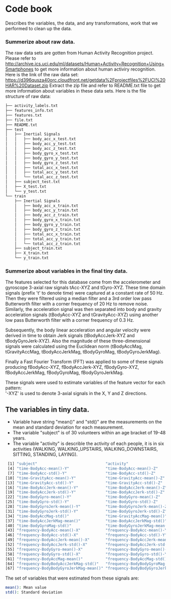 # Code book
Describes the variables, the data, and any transformations, work that we performed to clean up the data.
### Summerize about raw data.
The raw data sets are gotten from Human Activity Recognition project. Please refer to http://archive.ics.uci.edu/ml/datasets/Human+Activity+Recognition+Using+Smartphones to get more information about human activiry recognition. Here is the link of the raw data set: https://d396qusza40orc.cloudfront.net/getdata%2Fprojectfiles%2FUCI%20HAR%20Dataset.zip
Extract the zip file and refer to README.txt file to get more information about variables in these data sets.
Here is the file structure of raw data:
```sh
├── activity_labels.txt 
├── features_info.txt
├── features.txt
├── file.txt
├── README.txt
├── test
│   ├── Inertial Signals
│   │   ├── body_acc_x_test.txt
│   │   ├── body_acc_y_test.txt
│   │   ├── body_acc_z_test.txt
│   │   ├── body_gyro_x_test.txt
│   │   ├── body_gyro_y_test.txt
│   │   ├── body_gyro_z_test.txt
│   │   ├── total_acc_x_test.txt
│   │   ├── total_acc_y_test.txt
│   │   └── total_acc_z_test.txt
│   ├── subject_test.txt
│   ├── X_test.txt
│   └── y_test.txt
└── train
    ├── Inertial Signals
    │   ├── body_acc_x_train.txt
    │   ├── body_acc_y_train.txt
    │   ├── body_acc_z_train.txt
    │   ├── body_gyro_x_train.txt
    │   ├── body_gyro_y_train.txt
    │   ├── body_gyro_z_train.txt
    │   ├── total_acc_x_train.txt
    │   ├── total_acc_y_train.txt
    │   └── total_acc_z_train.txt
    ├── subject_train.txt
    ├── X_train.txt
    └── y_train.txt
```
### Summerize about variables in the final tiny data.
The features selected for this database come from the accelerometer and gyroscope 3-axial raw signals tAcc-XYZ and tGyro-XYZ. These time domain signals (prefix 't' to denote time) were captured at a constant rate of 50 Hz. Then they were filtered using a median filter and a 3rd order low pass Butterworth filter with a corner frequency of 20 Hz to remove noise. Similarly, the acceleration signal was then separated into body and gravity acceleration signals (tBodyAcc-XYZ and tGravityAcc-XYZ) using another low pass Butterworth filter with a corner frequency of 0.3 Hz. 

Subsequently, the body linear acceleration and angular velocity were derived in time to obtain Jerk signals (tBodyAccJerk-XYZ and tBodyGyroJerk-XYZ). Also the magnitude of these three-dimensional signals were calculated using the Euclidean norm (tBodyAccMag, tGravityAccMag, tBodyAccJerkMag, tBodyGyroMag, tBodyGyroJerkMag). 

Finally a Fast Fourier Transform (FFT) was applied to some of these signals producing fBodyAcc-XYZ, fBodyAccJerk-XYZ, fBodyGyro-XYZ, fBodyAccJerkMag, fBodyGyroMag, fBodyGyroJerkMag. 

These signals were used to estimate variables of the feature vector for each pattern:  
'-XYZ' is used to denote 3-axial signals in the X, Y and Z directions.

## The variables in tiny data.
- Variable have string "mean()" and "std()" are the measurements on the mean and standard deviation for each measurement.
- The variable "subject" is of 30 volunteers within an age bracket of 19-48 years.
- The variable "activity" is describle the activity of each people, it is in six activities (WALKING, WALKING_UPSTAIRS, WALKING_DOWNSTAIRS, SITTING, STANDING, LAYING).

```sh
 [1] "subject"                              "activity"                             "time-BodyAcc-mean()-X"               
 [4] "time-BodyAcc-mean()-Y"                "time-BodyAcc-mean()-Z"                "time-BodyAcc-std()-X"                
 [7] "time-BodyAcc-std()-Y"                 "time-BodyAcc-std()-Z"                 "time-GravityAcc-mean()-X"            
[10] "time-GravityAcc-mean()-Y"             "time-GravityAcc-mean()-Z"             "time-GravityAcc-std()-X"             
[13] "time-GravityAcc-std()-Y"              "time-GravityAcc-std()-Z"              "time-BodyAccJerk-mean()-X"           
[16] "time-BodyAccJerk-mean()-Y"            "time-BodyAccJerk-mean()-Z"            "time-BodyAccJerk-std()-X"            
[19] "time-BodyAccJerk-std()-Y"             "time-BodyAccJerk-std()-Z"             "time-BodyGyro-mean()-X"              
[22] "time-BodyGyro-mean()-Y"               "time-BodyGyro-mean()-Z"               "time-BodyGyro-std()-X"               
[25] "time-BodyGyro-std()-Y"                "time-BodyGyro-std()-Z"                "time-BodyGyroJerk-mean()-X"          
[28] "time-BodyGyroJerk-mean()-Y"           "time-BodyGyroJerk-mean()-Z"           "time-BodyGyroJerk-std()-X"           
[31] "time-BodyGyroJerk-std()-Y"            "time-BodyGyroJerk-std()-Z"            "time-BodyAccMag-mean()"              
[34] "time-BodyAccMag-std()"                "time-GravityAccMag-mean()"            "time-GravityAccMag-std()"            
[37] "time-BodyAccJerkMag-mean()"           "time-BodyAccJerkMag-std()"            "time-BodyGyroMag-mean()"             
[40] "time-BodyGyroMag-std()"               "time-BodyGyroJerkMag-mean()"          "time-BodyGyroJerkMag-std()"          
[43] "frequency-BodyAcc-mean()-X"           "frequency-BodyAcc-mean()-Y"           "frequency-BodyAcc-mean()-Z"          
[46] "frequency-BodyAcc-std()-X"            "frequency-BodyAcc-std()-Y"            "frequency-BodyAcc-std()-Z"           
[49] "frequency-BodyAccJerk-mean()-X"       "frequency-BodyAccJerk-mean()-Y"       "frequency-BodyAccJerk-mean()-Z"      
[52] "frequency-BodyAccJerk-std()-X"        "frequency-BodyAccJerk-std()-Y"        "frequency-BodyAccJerk-std()-Z"       
[55] "frequency-BodyGyro-mean()-X"          "frequency-BodyGyro-mean()-Y"          "frequency-BodyGyro-mean()-Z"         
[58] "frequency-BodyGyro-std()-X"           "frequency-BodyGyro-std()-Y"           "frequency-BodyGyro-std()-Z"          
[61] "frequency-BodyAccMag-mean()"          "frequency-BodyAccMag-std()"           "frequency-BodyBodyAccJerkMag-mean()" 
[64] "frequency-BodyBodyAccJerkMag-std()"   "frequency-BodyBodyGyroMag-mean()"     "frequency-BodyBodyGyroMag-std()"     
[67] "frequency-BodyBodyGyroJerkMag-mean()" "frequency-BodyBodyGyroJerkMag-std()" 
```
The set of variables that were estimated from these signals are: 
```sh
mean(): Mean value
std(): Standard deviation
```